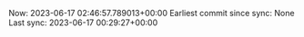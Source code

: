 Now: 2023-06-17 02:46:57.789013+00:00 Earliest commit since sync: None Last sync: 2023-06-17 00:29:27+00:00
